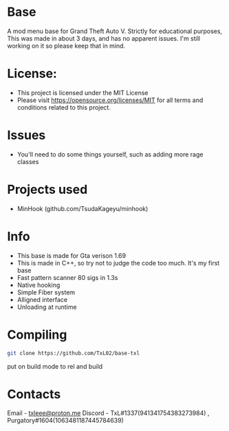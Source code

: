 # Base
 A mod menu base for Grand Theft Auto V. Strictly for educational purposes, This was made in about 3 days, and has no apparent issues.
 I'm still working on it so please keep that in mind.

# License:
- This project is licensed under the MIT License
- Please visit https://opensource.org/licenses/MIT for all terms and conditions related to this project.

# Issues
- You'll need to do some things yourself, such as adding more rage classes

# Projects used
- MinHook (github.com/TsudaKageyu/minhook)

# Info
- This base is made for Gta verison 1.69
- This is made in C++, so try not to judge the code too much. It's my first base
- Fast pattern scanner 80 sigs in 1.3s 
- Native hooking 
- Simple Fiber system 
- Alligned interface 
- Unloading at runtime

# Compiling
```bash
git clone https://github.com/TxL02/base-txl
```
put on build mode to rel and build
# Contacts
Email - txleee@proton.me
Discord - TxL#1337(941341754383273984) , Purgatory#1604(1063481187445784639)
